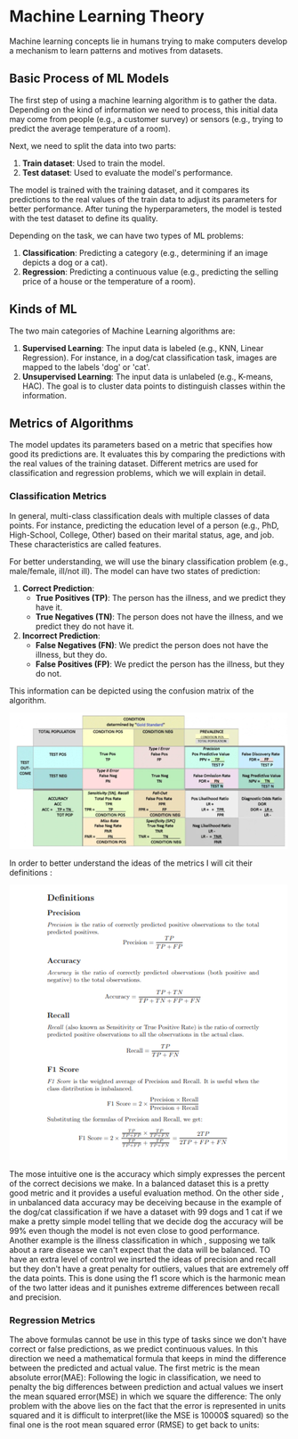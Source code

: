 # Machine Learning Theory

Machine learning concepts lie in humans trying to make computers develop a mechanism to learn patterns and motives from datasets.

## Basic Process of ML Models

The first step of using a machine learning algorithm is to gather the data. Depending on the kind of information we need to process, this initial data may come from people (e.g., a customer survey) or sensors (e.g., trying to predict the average temperature of a room). 

Next, we need to split the data into two parts:
1. **Train dataset**: Used to train the model.
2. **Test dataset**: Used to evaluate the model's performance.

The model is trained with the training dataset, and it compares its predictions to the real values of the train data to adjust its parameters for better performance. After tuning the hyperparameters, the model is tested with the test dataset to define its quality.

Depending on the task, we can have two types of ML problems:
1. **Classification**: Predicting a category (e.g., determining if an image depicts a dog or a cat).
2. **Regression**: Predicting a continuous value (e.g., predicting the selling price of a house or the temperature of a room).

## Kinds of ML

The two main categories of Machine Learning algorithms are:
1. **Supervised Learning**: The input data is labeled (e.g., KNN, Linear Regression). For instance, in a dog/cat classification task, images are mapped to the labels 'dog' or 'cat'.
2. **Unsupervised Learning**: The input data is unlabeled (e.g., K-means, HAC). The goal is to cluster data points to distinguish classes within the information.

## Metrics of Algorithms

The model updates its parameters based on a metric that specifies how good its predictions are. It evaluates this by comparing the predictions with the real values of the training dataset. Different metrics are used for classification and regression problems, which we will explain in detail.

### Classification Metrics

In general, multi-class classification deals with multiple classes of data points. For instance, predicting the education level of a person (e.g., PhD, High-School, College, Other) based on their marital status, age, and job. These characteristics are called features.

For better understanding, we will use the binary classification problem (e.g., male/female, ill/not ill). The model can have two states of prediction:
1. **Correct Prediction**:
   - **True Positives (TP)**: The person has the illness, and we predict they have it.
   - **True Negatives (TN)**: The person does not have the illness, and we predict they do not have it.
2. **Incorrect Prediction**:
   - **False Negatives (FN)**: We predict the person does not have the illness, but they do.
   - **False Positives (FP)**: We predict the person has the illness, but they do not.

This information can be depicted using the confusion matrix of the algorithm.


<img src="Confusion_Matrix.png" alt="confusion_Matrix" width="500">

In order to better understand the ideas of the metrics I will cit their definitions :

<img src="Metrics.png" alt="Metrics" width="500">

The mose intuitive one is the accuracy which simply expresses the percent of the correct decisions we make. In a balanced dataset this is a pretty good metric and it provides a useful evaluation method. On the other side , in unbalanced data accuracy may be deceiving because in the example of the dog/cat classification if we have a dataset with 99 dogs and 1 cat if we make a pretty simple model telling that we decide dog the accuracy will be 99% even though the model is not even close to good performance. Another example is the illness classification in which , supposing we talk about a rare disease we can't expect that the data will be balanced. TO have an extra level of control we insrted the ideas of precision and recall but they don't have a great penalty for outliers, values that are extremely off the data points. This is done using the f1 score which is the harmonic mean of the two latter ideas and it punishes extreme differences between recall and precision.
### Regression Metrics
The above formulas cannot be use in this type of tasks since we don't have correct or false predictions, as we predict continuous values. In this direction we need a mathematical formula that keeps in mind the difference between the predicted and actual value. The first metric is the mean absolute error(MAE):
Following the logic in classification, we need to penalty the big differences between prediction and actual values we insert the mean squared error(MSE) in which we square the difference:
The only problem with the above lies on the fact that the error is represented in units squared and it is difficult to interpret(like the MSE is 10000$ squared) so the final one is the root mean squared error (RMSE) to get back to units:
